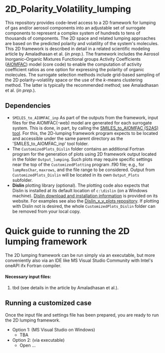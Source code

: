 # 2D_Polarity_Volatility_lumping
This repository provides code-level access to a 2D framework for lumping of gas and/or aerosol components into an adjustable set of surrogate components to represent a complex system of hundreds to tens of thousands of components. The 2D space and related lumping approaches are based on the predicted polarity and volatility of the system's molecules.
This 2D framework is described in detail in a related scientific modeling article by Amaladhasan et al. (*in prep.*).
The framework includes the Aerosol Inorganic–Organic Mixtures Functional groups Activity Coefficients ([AIOMFAC](https://aiomfac.lab.mcgill.ca "AIOMFAC")) model (core code) to enable the computation of activity coefficient ratios as one option for expressing the polarity of organic molecules. The surrogate selection methods include grid-based sampling of the 2D polarity–volatility space or the use of the *k*-means clustering method. The latter is typically the recommended method; see Amaladhasan et al. (*in prep.*).  

## Dependencies
- `SMILES_to_AIOMFAC_inp` As part of the outputs from the framework, input files for the AIOMFAC(-web) model are generated for each surrogate system. This is done, in part, by calling the [SMILES_to_AIOMFAC (S2AS) tool](https://github.com/andizuend/S2AS__SMILES_to_AIOMFAC). For this, the 2D-lumping framework program expects to be located and accessible under the same parent directory as the 'SMILES_to_AIOMFAC_inp' tool folder.
- The `CustomizedPlots_Dislin` folder contains an additional Fortran program for the generation of plots using 2D framework output located in the folder `Output_lumping`. Such plots may require specific settings near the top of the `CustomizedPlotting` program .f90 file; e.g., for `lumpResChar`, `maxrows`, and the file range to be considered. Output from `CustomizedPlots_Dislin` will be located in its own `Output_Plots` subfolder.
- **Dislin** plotting library (optional). The plotting code also expects that Dislin is installed at its default location of `c:\dislin` (on a Windows machine). [Dislin download and installation information](https://www.dislin.de/index.html "Dislin") is provided on its website. For examples see also the [Dislin_x_y_plots repository](https://github.com/andizuend/Dislin_x_y_plot). If plotting with Dislin not is desired, the whole `CustomizedPlots_Dislin` folder can be removed from your local copy.

# Quick guide to running the 2D lumping framework
The 2D lumping framework can be run simply via an executable, but more conveniently also via an IDE like MS Visual Studio Community with Intel's oneAPI ifx Fortran compiler.
#### Necessary input files:
1. tbd (see details in the article by Amaladhasan et al.).

## Running a customized case
Once the input file and settings file has been prepared, you are ready to run the 2D lumping framework.
- Option 1: (MS Visual Studio on Windows)
	- TBA 
- Option 2: (via executable)
	- Open ...
